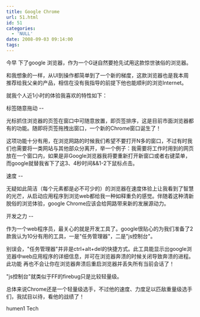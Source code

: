 ```yaml
---
title: Google Chrome
url: 51.html
id: 51
categories:
  - 'NULL'
date: 2008-09-03 09:14:00
tags:
---
```


今早 下了google 浏览器，作为一个G谜自然要抢先试用这款惊世骇俗的浏览器。

和我想象的一样，从UI到操作都简单到了一个新的梯度，这款浏览器也是我本周推荐给我父亲的产品，相信在没有我指导的前提下他也能顺利的浏览Internet。

  

就我个人近1小时的体验我喜欢的特性如下：

  

标签随意拖动 --

光标抓住浏览器的页签在窗口中可随意放置，即页签排序，这是目前市面浏览器都有的功能。随即将页签拖拽出窗口，一个新的Chrome窗口诞生了！

这项功能十分有用，在浏览网路的时候我们希望不要打开N多的窗口，不过有时我们也需要将一类网站与其他部众分离开，举一个例子：我需要将工作时用到的网页放在一个窗口内，如果是非Google浏览器我将要重新打开新窗口或者右键菜单，而google就替我省下了这3、4秒时间&&1-2下鼠标点击。

  

速度 -- 

无疑如此简洁（每个元素都是必不可少的）的浏览器在速度体验上让我看到了智慧的光芒，从启动应用程序到浏览web都给我一种如释重负的感觉。伴随着这种清新脱俗的浏览体验，google Chrome应该会给网路带来新的发展源动力。

  

开发之力 -- 

作为一个web程序员，最关心的就是开发工具了。google很贴心的为我们准备了2款我认为10分有用的工具，一是"任务管理器"，二是"js控制台"。

别误会，"任务管理器"并非是ctrl+alt+del的快捷方式。此工具能显示出google浏览器中web应用程序的详细信息，并可在浏览器奔溃的时候关闭导致奔溃的进程。此功能 再也不会让你在浏览器奔溃后重启浏览器并丢失所有当前会话了！

  

"js控制台"就类似于FF的firebug只是比较轻量级。

  

总体来说Chrome还是一个轻量级选手，不过他的速度、力度足以匹敌重量级选手们，我拭目以待，看他的战绩了！

  

humen1 Tech